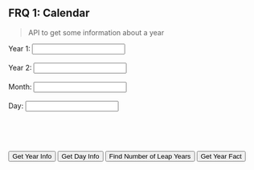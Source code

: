 ## FRQ 1: Calendar

> API to get some information about a year

<label for="fname">Year 1:</label>
<input type="text" id="year1" name="year1"><br><br>
<label for="lname">Year 2:</label>
<input type="text" id="year2" name="year2"><br><br>
<label for="fname">Month:</label>
<input type="text" id="month" name="month"><br><br>
<label for="lname">Day:</label>
<input type="text" id="day" name="day"><br><br>

<br><br>

<button onclick="getYearInfo()">Get Year Info</button>
<button onclick="getDayInfo()">Get Day Info</button>
<button onclick="getLeapYears()">Find Number of Leap Years</button>
<button onclick="getYearFact()">Get Year Fact</button>

<label id="result"></label>

<script>

    const options = {
            method: 'GET', // *GET, POST, PUT, DELETE, etc.
            mode: 'cors', // no-cors, *cors, same-origin
            cache: 'default', // *default, no-cache, reload, force-cache, only-if-cached
            credentials: 'omit', // include, *same-origin, omit
            headers: {
            'Content-Type': 'application/json'
            // 'Content-Type': 'application/x-www-form-urlencoded',
            },
        };
    
    function getYearInfo() {
        var url = "https://csa-backend.rohanj.dev/api/calendar1/yearInfo/" + document.getElementById("year1").value;

        fetch(url, options).then(response => {

            response.json().then(data => {
                var table = "<table>"
                for (var key in data) {
                if (data.hasOwnProperty(key)) {
                    table += '<tr><td>' + key + '</td><td>' + data[key] + '</td></tr>';
                    }
                }
            table += '</table>';
            document.getElementById("result").innerHTML = table;
            })
        })

        .catch(err => {
            document.getElementById("result").innerHTML = "Error: " + err;
        })

        }

    function getDayInfo() {
        var url = "https://csa-backend.rohanj.dev/api/calendar1/dayInfo/" + document.getElementById("day").value + "/" + document.getElementById("month").value + document.getElementById("year1").value;

        fetch(url, options).then(response => {

            response.json().then(data => {
                var table = "<table>"
                for (var key in data) {
                if (data.hasOwnProperty(key)) {
                    table += '<tr><td>' + key + '</td><td>' + data[key] + '</td></tr>';
                    }
                }
            table += '</table>';
            document.getElementById("result").innerHTML = table;
            })
        })

        .catch(err => {
            document.getElementById("result").innerHTML = "Error: " + err;
        })
    }

    function getLeapYears() {
        var url = "https://csa-backend.rohanj.dev/api/calendar1/leapYears/" + document.getElementById("year1").value + "/" + document.getElementById("year2").value;

        fetch(url, options).then(response => {

            response.json().then(data => {
                var table = "<table>"
                for (var key in data) {
                if (data.hasOwnProperty(key)) {
                    table += '<tr><td>' + key + '</td><td>' + data[key] + '</td></tr>';
                    }
                }
            table += '</table>';
           document.getElementById("result").innerHTML = table;
            })
        })

        .catch(err => {
            document.getElementById("result").innerHTML = "Error: " + err;
        })
    }

    function getYearFact() {
        var url = "https://csa-backend.rohanj.dev/api/calendar2/" + document.getElementById("year1").value;

        fetch(url, options).then(response => {

            response.json().then(data => {
                var table = "<table>"
                for (var key in data) {
                if (data.hasOwnProperty(key)) {
                    table += '<tr><td>' + key + '</td><td>' + data[key] + '</td></tr>';
                    }
                }
            table += '</table>';
            document.getElementById("result").innerHTML = table;
            })
        })

        .catch(err => {
            document.getElementById("result").innerHTML = "Error: " + err;
        })
    }
</script>